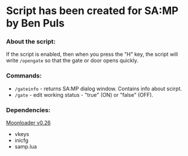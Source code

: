 # Script has been created for SA:MP by Ben Puls

###  About the script:
If the script is enabled, then when you press the "H" key, the script will write `/opengate` so that the gate or door opens quickly.

### Commands:
* `/gateinfo` - returns SA:MP dialog window. Contains info about scirpt.
* `/gate` - edit working status - "true" (ON) or "false" (OFF).

### Dependencies:  
[Moonloader v0.26](https://www.blast.hk/threads/13305/)
* vkeys
* inicfg
* samp.lua

